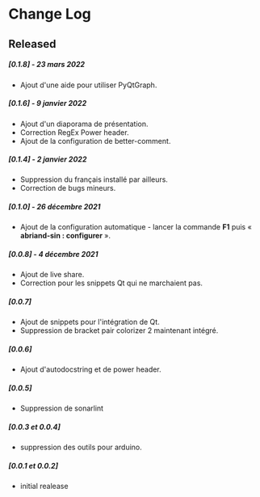 # Change Log

## Released
##### [0.1.8] - 23 mars 2022
* Ajout d'une aide pour utiliser PyQtGraph.
##### [0.1.6] - 9 janvier 2022
* Ajout d'un diaporama de présentation.
* Correction RegEx Power header.
* Ajout de la configuration de better-comment.
##### [0.1.4] - 2 janvier 2022
* Suppression du français installé par ailleurs.
* Correction de bugs mineurs.
##### [0.1.0] - 26 décembre 2021
* Ajout de la configuration automatique - lancer la commande **F1** puis « **abriand-sin : configurer** ».
##### [0.0.8] - 4 décembre 2021
* Ajout de live share.
* Correction pour les snippets Qt qui ne marchaient pas.
##### [0.0.7]
* Ajout de snippets pour l'intégration de Qt. 
* Suppression de bracket pair colorizer 2 maintenant intégré.
##### [0.0.6]
* Ajout d'autodocstring et de power header.
##### [0.0.5]
* Suppression de sonarlint
##### [0.0.3 et 0.0.4]
* suppression des outils pour arduino. 
##### [0.0.1 et 0.0.2]
* initial realease
